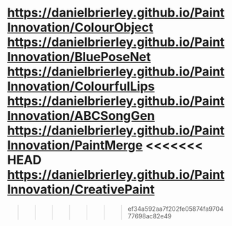 https://danielbrierley.github.io/PaintInnovation/ColourObject
https://danielbrierley.github.io/PaintInnovation/BluePoseNet
https://danielbrierley.github.io/PaintInnovation/ColourfulLips
https://danielbrierley.github.io/PaintInnovation/ABCSongGen
https://danielbrierley.github.io/PaintInnovation/PaintMerge
<<<<<<< HEAD
https://danielbrierley.github.io/PaintInnovation/CreativePaint
=======
>>>>>>> ef34a592aa7f202fe05874fa970477698ac82e49
